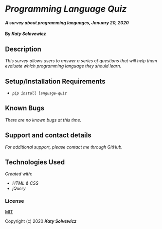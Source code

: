 # _Programming Language Quiz_

#### _A survey about programming languages, January 20, 2020_

#### By _**Katy Solovewicz**_

## Description

_This survey allows users to answer a series of questions that will help them evaluate which programming language they should learn._

## Setup/Installation Requirements

* _```pip install language-quiz```_

## Known Bugs

_There are no known bugs at this time._

## Support and contact details

_For additional support, please contact me through GitHub._

## Technologies Used

_Created with:_

* _HTML & CSS_
* _jQuery_

### License

[MIT](https://choosealicense.com/licenses/mit/)

Copyright (c) 2020 **_Katy Solvewicz_**